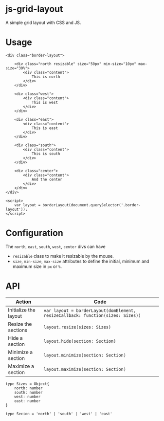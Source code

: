 # js-grid-layout
A simple grid layout with CSS and JS.

# Usage
````   
<div class="border-layout">

    <div class="north resizable" size="50px" min-size="10px" max-size="30%">
        <div class="content">
            This is north
        </div>
    </div>

    <div class="west">
        <div class="content">
            This is west
        </div>
    </div>
    
    <div class="east">
        <div class="content">
            This is east
        </div>
    </div>
    
    <div class="south">
        <div class="content">
            This is south
        </div>
    </div>
    
    <div class="center">
        <div class="content">
            And the center
        </div>
    </div>
</div>

<script>
    var layout = borderLayout(document.querySelector('.border-layout'));
</script>
````

# Configuration

The `north`, `east`, `south`, `west`, `center` divs can have 
- `resizable` class to make it resizable by the mouse.
- `size`, `min-size`, `max-size` attributes to define the initial, minimum and maximum size in `px` or `%`.

# API
|Action|Code|
|---|---|
| Initialize the layout | `var layout = borderLayout(domElement, resizeCallback: function(sizes: Sizes))` |
| Resize the sections | `layout.resize(sizes: Sizes)` |
| Hide a section | `layout.hide(section: Section)` |
| Minimize a section | `layout.minimize(section: Section)` |
| Maximize a section | `layout.maximize(section: Section)` |

````
type Sizes = Object{
    north: number
    south: number
    west: number
    east: number
}

type Secion = 'north' | 'south' | 'west' | 'east'
````
